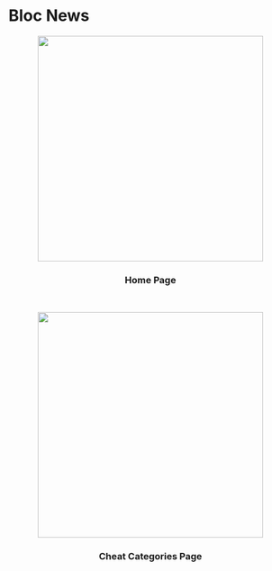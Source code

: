 # Bloc News 


<p align= "center" >
  <img width ="400"
       src = "https://github.com/elifbilgep/bloc_news_app/blob/main/assets/home.png" alt ="">
<br>
  <h3 align = "center"> Home Page </h3>
</p>

<br>
<p align= "center" >
  <img width= "400"
       src = "https://github.com/elifbilgep/bloc_news_app/blob/main/assets/wep_page.png" alt ="">
<br>
  <h3 align = "center"> Cheat Categories Page </h3>
</p>
